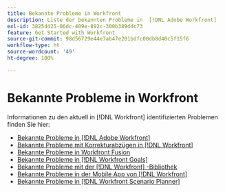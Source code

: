 ```yaml
---
title: Bekannte Probleme in Workfront
description: Liste der bekannten Probleme in  [!DNL Adobe Workfront]
exl-id: 3825d425-06dc-409e-892c-300b389ddc73
feature: Get Started with Workfront
source-git-commit: 98d56729e44e7ab47e201bdfc00db8d40c5f15f6
workflow-type: ht
source-wordcount: '49'
ht-degree: 100%

---
```


# Bekannte Probleme in Workfront

Informationen zu den aktuell in [!DNL Workfront] identifizierten Problemen finden Sie hier:

* [Bekannte Probleme in  [!DNL Adobe Workfront]](newworkfrontexperience.md)
* [Bekannte Probleme mit Korrekturabzügen in  [!DNL Workfront] ](workfrontproof.md)
* [Bekannte Probleme in Workfront Fusion](workfrontfusion.md)
* [Bekannte Probleme in  [!DNL Workfront Goals]](workfrontgoals.md)
* [Bekannte Probleme mit der  [!DNL Workfront] -Bibliothek](workfrontlibrary.md)
* [Bekannte Probleme in der Mobile App von  [!DNL Workfront] ](workfrontmobile.md)
* [Bekannte Probleme in  [!DNL Workfront Scenario Planner]](workfrontscenarioplanner.md)
